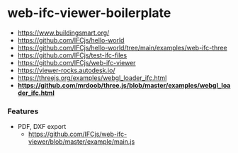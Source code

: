 web-ifc-viewer-boilerplate
==========================
- https://www.buildingsmart.org/
- https://github.com/IFCjs/hello-world
- https://github.com/IFCjs/hello-world/tree/main/examples/web-ifc-three
- https://github.com/IFCjs/test-ifc-files
- https://github.com/IFCjs/web-ifc-viewer
- https://viewer-rocks.autodesk.io/
- https://threejs.org/examples/webgl_loader_ifc.html
- **https://github.com/mrdoob/three.js/blob/master/examples/webgl_loader_ifc.html**


### Features
- PDF, DXF export
  - https://github.com/IFCjs/web-ifc-viewer/blob/master/example/main.js